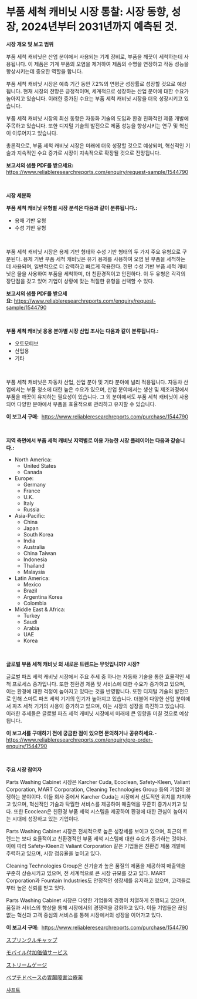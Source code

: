 <p><h1>부품 세척 캐비닛 시장 통찰: 시장 동향, 성장, 2024년부터 2031년까지 예측된 것.</h1></p><p><strong>시장 개요 및 보고 범위</strong></p>
<p><p>부품 세척 캐비닛은 산업 분야에서 사용되는 기계 장비로, 부품을 깨끗이 세척하는데 사용됩니다. 이 제품은 기계 부품의 오염을 제거하여 제품의 수명을 연장하고 작동 성능을 향상시키는데 중요한 역할을 합니다.</p><p>부품 세척 캐비닛 시장은 예측 기간 동안 7.2%의 연평균 성장률로 성장할 것으로 예상됩니다. 현재 시장의 전망은 긍정적이며, 세계적으로 성장하는 산업 분야에 대한 수요가 높아지고 있습니다. 이러한 증가된 수요는 부품 세척 캐비닛 시장을 더욱 성장시키고 있습니다.</p><p>부품 세척 캐비닛 시장의 최신 동향은 자동화 기술의 도입과 환경 친화적인 제품 개발에 주목하고 있습니다. 또한 디지털 기술의 발전으로 제품 성능을 향상시키는 연구 및 혁신이 이루어지고 있습니다.</p><p>총론적으로, 부품 세척 캐비닛 시장은 미래에 더욱 성장할 것으로 예상되며, 혁신적인 기술과 지속적인 수요 증가로 시장이 지속적으로 확장될 것으로 전망됩니다.</p></p>
<p><strong>보고서의 샘플 PDF를 받으세요:</strong> <a href="https://www.reliableresearchreports.com/enquiry/request-sample/1544790">https://www.reliableresearchreports.com/enquiry/request-sample/1544790</a></p>
<p>&nbsp;</p>
<p><strong>시장 세분화</strong></p>
<p><strong>부품 세척 캐비닛 유형별 시장 분석은 다음과 같이 분류됩니다.:</strong></p>
<p><ul><li>용매 기반 유형</li><li>수성 기반 유형</li></ul></p>
<p>&nbsp;</p>
<p><p>부품 세척 캐비닛 시장은 용제 기반 형태와 수성 기반 형태의 두 가지 주요 유형으로 구분된다. 용제 기반 부품 세척 캐비닛은 유기 용제를 사용하여 오염 된 부품을 세척하는 데 사용되며, 일반적으로 더 강력하고 빠르게 작용한다. 한편 수성 기반 부품 세척 캐비닛은 물을 사용하여 부품을 세척하며, 더 친환경적이고 안전하다. 이 두 유형은 각각의 장단점을 갖고 있어 기업이 상황에 맞는 적절한 유형을 선택할 수 있다.</p></p>
<p><strong>보고서의 샘플 PDF를 받으세요:</strong>&nbsp;<a href="https://www.reliableresearchreports.com/enquiry/request-sample/1544790">https://www.reliableresearchreports.com/enquiry/request-sample/1544790</a></p>
<p>&nbsp;</p>
<p><strong> 부품 세척 캐비닛 응용 분야별 시장 산업 조사는 다음과 같이 분류됩니다.:</strong></p>
<p><ul><li>오토모티브</li><li>산업용</li><li>기타</li></ul></p>
<p>&nbsp;</p>
<p><p>부품 세척 캐비닛은 자동차 산업, 산업 분야 및 기타 분야에 널리 적용됩니다. 자동차 산업에서는 부품 청소에 대한 높은 수요가 있으며, 산업 분야에서는 생산 및 제조과정에서 부품을 깨끗이 유지하는 필요성이 있습니다. 그 외 분야에서도 부품 세척 캐비닛이 사용되어 다양한 분야에서 부품을 효율적으로 관리하고 유지할 수 있습니다.</p></p>
<p><strong>이 보고서 구매:</strong>&nbsp; <a href="https://www.reliableresearchreports.com/purchase/1544790">https://www.reliableresearchreports.com/purchase/1544790</a></p>
<p>&nbsp;</p>
<p><strong>지역 측면에서 부품 세척 캐비닛 지역별로 이용 가능한 시장 플레이어는 다음과 같습니다.:</strong></p>
<p><ul>
    <li>
        North America:
        <ul>
            <li>United States</li>
            <li>Canada</li>
        </ul>
    </li>
    <li>
        Europe:
        <ul>
            <li>Germany</li>
            <li>France</li>
            <li>U.K.</li>
            <li>Italy</li>
            <li>Russia</li>
        </ul>
    </li>
    <li>
        Asia-Pacific:
        <ul>
            <li>China</li>
            <li>Japan</li>
            <li>South Korea</li>
            <li>India</li>
            <li>Australia</li>
            <li>China Taiwan</li>
            <li>Indonesia</li>
            <li>Thailand</li>
            <li>Malaysia</li>
        </ul>
    </li>
    <li>
        Latin America:
        <ul>
            <li>Mexico</li>
            <li>Brazil</li>
            <li>Argentina Korea</li>
            <li>Colombia</li>
        </ul>
    </li>
    <li>
        Middle East & Africa:
        <ul>
            <li>Turkey</li>
            <li>Saudi</li>
            <li>Arabia</li>
            <li>UAE</li>
            <li>Korea</li>
        </ul>
    </li>
    </ul></p>
<p>&nbsp;</p>
<p><strong>글로벌 부품 세척 캐비닛 의 새로운 트렌드는 무엇입니까? 시장?</strong></p>
<p><p>글로벌 파츠 세척 캐비닛 시장에서 주요 추세 중 하나는 자동화 기술을 통한 효율적인 세척 프로세스 증가입니다. 또한 친환경 제품 및 서비스에 대한 수요가 증가하고 있으며, 이는 환경에 대한 걱정이 높아지고 있다는 것을 반영합니다. 또한 디지털 기술의 발전으로 인해 스마트 파츠 세척 기기의 인기가 높아지고 있습니다. 더불어 다양한 산업 분야에서 파츠 세척 기기의 사용이 증가하고 있으며, 이는 시장의 성장을 촉진하고 있습니다. 이러한 추세들은 글로벌 파츠 세척 캐비닛 시장에서 미래에 큰 영향을 미칠 것으로 예상됩니다.</p></p>
<p><strong>이 보고서를 구매하기 전에 궁금한 점이 있으면 문의하거나 공유하세요.</strong>- <a href="https://www.reliableresearchreports.com/enquiry/pre-order-enquiry/1544790">https://www.reliableresearchreports.com/enquiry/pre-order-enquiry/1544790</a></p>
<p>&nbsp;</p>
<p><strong>주요 시장 참여자</strong></p>
<p><p>Parts Washing Cabinet 시장은 Karcher Cuda, Ecoclean, Safety-Kleen, Valiant Corporation, MART Corporation, Cleaning Technologies Group 등의 기업이 경쟁하는 분야이다. 이들 회사 중에서 Karcher Cuda는 시장에서 선도적인 위치를 차지하고 있으며, 혁신적인 기술과 탁월한 서비스를 제공하여 매출액을 꾸준히 증가시키고 있다. 또한 Ecoclean은 친환경 부품 세척 시스템을 제공하여 환경에 대한 관심이 높아지는 시대에 성장하고 있는 기업이다.</p><p>Parts Washing Cabinet 시장은 전체적으로 높은 성장세를 보이고 있으며, 최근의 트렌드는 보다 효율적이고 친환경적인 부품 세척 시스템에 대한 수요가 증가하는 것이다. 이에 따라 Safety-Kleen과 Valiant Corporation 같은 기업들은 친환경 제품 개발에 주력하고 있으며, 시장 점유율을 높이고 있다.</p><p>Cleaning Technologies Group은 신기술과 높은 품질의 제품을 제공하여 매출액을 꾸준히 상승시키고 있으며, 전 세계적으로 큰 시장 규모를 갖고 있다. MART Corporation과 Fountain Industries도 안정적인 성장세를 유지하고 있으며, 고객들로부터 높은 신뢰를 받고 있다.</p><p>Parts Washing Cabinet 시장은 다양한 기업들의 경쟁이 치열하게 진행되고 있으며, 품질과 서비스의 향상을 통해 시장에서의 경쟁력을 강화하고 있다. 이들 기업들은 끊임없는 혁신과 고객 중심의 서비스를 통해 시장에서의 성장을 이어가고 있다.</p></p>
<p><strong>이 보고서 구매:</strong>&nbsp;&nbsp;<a href="https://www.reliableresearchreports.com/purchase/1544790">https://www.reliableresearchreports.com/purchase/1544790</a></p>
<p><p><a href="https://github.com/vlcostes/Market-Research-Report-List-1/blob/main/252624814596.md">スプリンクルキャップ</a></p><p><a href="https://medium.com/@edwards13jessica/%E3%83%A2%E3%83%90%E3%82%A4%E3%83%AB%E4%BB%98%E5%8A%A0%E4%BE%A1%E5%80%A4%E3%82%B5%E3%83%BC%E3%83%93%E3%82%B9%E5%B8%82%E5%A0%B4-%E5%B8%82%E5%A0%B4cagr-%E5%B8%82%E5%A0%B4%E3%83%88%E3%83%AC%E3%83%B3%E3%83%89-%E3%81%8A%E3%82%88%E3%81%B3%E6%88%90%E9%95%B7%E6%88%A6%E7%95%A5%E3%81%AB%E9%96%A2%E3%81%99%E3%82%8B%E6%B4%9E%E5%AF%9F-20dcca76c4f0">モバイル付加価値サービス</a></p><p><a href="https://github.com/EstaSprer20231/Market-Research-Report-List-1/blob/main/572148314597.md">ストリームゲージ</a></p><p><a href="https://medium.com/@julian6skinner/%E3%83%9A%E3%83%97%E3%83%81%E3%83%89%E3%83%99%E3%83%BC%E3%82%B9%E3%81%AE%E6%B6%88%E5%8C%96%E5%99%A8%E7%96%BE%E6%82%A3%E6%B2%BB%E7%99%82%E8%96%AC%E5%B8%82%E5%A0%B4%E3%81%AE%E8%A6%8F%E6%A8%A1%E3%81%A8%E5%B8%82%E5%A0%B4%E5%8B%95%E5%90%91-%E5%AE%8C%E5%85%A8%E3%81%AA%E6%A5%AD%E7%95%8C%E6%A6%82%E8%A6%81-2024%E5%B9%B4%E3%81%8B%E3%82%892031%E5%B9%B4-79d849755bb0">ペプチドベースの胃腸障害治療薬</a></p><p><a href="https://medium.com/@llanajer/%EC%B6%95%EC%A2%85-%EC%8B%9C%EC%9E%A5-%EC%A2%85%EB%A5%98-%EC%9D%91%EC%9A%A9-%EB%B0%8F-%EC%A7%80%EB%A6%AC%EC%97%90-%EB%8C%80%ED%95%9C-%ED%8F%AC%EA%B4%84%EC%A0%81-%ED%8F%89%EA%B0%80-853a8f74a736">샤프트</a></p></p>
